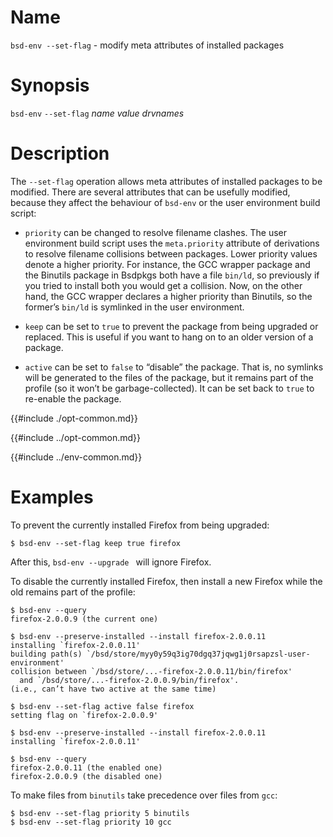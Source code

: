 # Name

`bsd-env --set-flag` - modify meta attributes of installed packages

# Synopsis

`bsd-env` `--set-flag` *name* *value* *drvnames*

# Description

The `--set-flag` operation allows meta attributes of installed packages
to be modified. There are several attributes that can be usefully
modified, because they affect the behaviour of `bsd-env` or the user
environment build script:

- `priority` can be changed to resolve filename clashes. The user
  environment build script uses the `meta.priority` attribute of
  derivations to resolve filename collisions between packages. Lower
  priority values denote a higher priority. For instance, the GCC
  wrapper package and the Binutils package in Bsdpkgs both have a file
  `bin/ld`, so previously if you tried to install both you would get a
  collision. Now, on the other hand, the GCC wrapper declares a higher
  priority than Binutils, so the former’s `bin/ld` is symlinked in the
  user environment.

- `keep` can be set to `true` to prevent the package from being
  upgraded or replaced. This is useful if you want to hang on to an
  older version of a package.

- `active` can be set to `false` to “disable” the package. That is, no
  symlinks will be generated to the files of the package, but it
  remains part of the profile (so it won’t be garbage-collected). It
  can be set back to `true` to re-enable the package.

{{#include ./opt-common.md}}

{{#include ../opt-common.md}}

{{#include ../env-common.md}}

# Examples

To prevent the currently installed Firefox from being upgraded:

```console
$ bsd-env --set-flag keep true firefox
```

After this, `bsd-env --upgrade ` will ignore Firefox.

To disable the currently installed Firefox, then install a new Firefox
while the old remains part of the profile:

```console
$ bsd-env --query
firefox-2.0.0.9 (the current one)

$ bsd-env --preserve-installed --install firefox-2.0.0.11
installing `firefox-2.0.0.11'
building path(s) `/bsd/store/myy0y59q3ig70dgq37jqwg1j0rsapzsl-user-environment'
collision between `/bsd/store/...-firefox-2.0.0.11/bin/firefox'
  and `/bsd/store/...-firefox-2.0.0.9/bin/firefox'.
(i.e., can’t have two active at the same time)

$ bsd-env --set-flag active false firefox
setting flag on `firefox-2.0.0.9'

$ bsd-env --preserve-installed --install firefox-2.0.0.11
installing `firefox-2.0.0.11'

$ bsd-env --query
firefox-2.0.0.11 (the enabled one)
firefox-2.0.0.9 (the disabled one)
```

To make files from `binutils` take precedence over files from `gcc`:

```console
$ bsd-env --set-flag priority 5 binutils
$ bsd-env --set-flag priority 10 gcc
```

